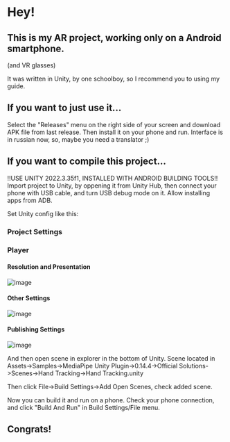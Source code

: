 # Hey! 
## This is my AR project, working only on a Android smartphone. 
(and VR glasses)

It was written in Unity, by one schoolboy, so I recommend you to using my guide.

## If you want to just use it...
Select the "Releases" menu on the right side of your screen and download APK file from last release. Then install it on your phone and run. Interface is in russian now, so, maybe you need a translator ;)

## If you want to compile this project...

!!USE UNITY 2022.3.35f1, INSTALLED WITH ANDROID BUILDING TOOLS!!
Import project to Unity, by oppening it from Unity Hub, then connect your phone with USB cable, and turn USB debug mode on it. Allow installing apps from ADB.

Set Unity config like this:

### Project Settings
### Player
#### Resolution and Presentation
![image](https://github.com/ZernovTechno/AR/assets/90546939/a37b0eda-85c2-4c09-a83c-4e5bcf3da646)

#### Other Settings
![image](https://github.com/ZernovTechno/AR/assets/90546939/6ccac38f-c521-406d-8782-dbe65974547b)

#### Publishing Settings
![image](https://github.com/ZernovTechno/AR/assets/90546939/07f3d81a-a2b9-4af5-9bde-126a721199a9)

And then open scene in explorer in the bottom of Unity. Scene located in Assets->Samples->MediaPipe Unity Plugin->0.14.4->Official Solutions->Scenes->Hand Tracking->Hand Tracking.unity

Then click File->Build Settings->Add Open Scenes, check added scene.

Now you can build it and run on a phone. Check your phone connection, and click "Build And Run" in Build Settings/File menu.

## Congrats!

